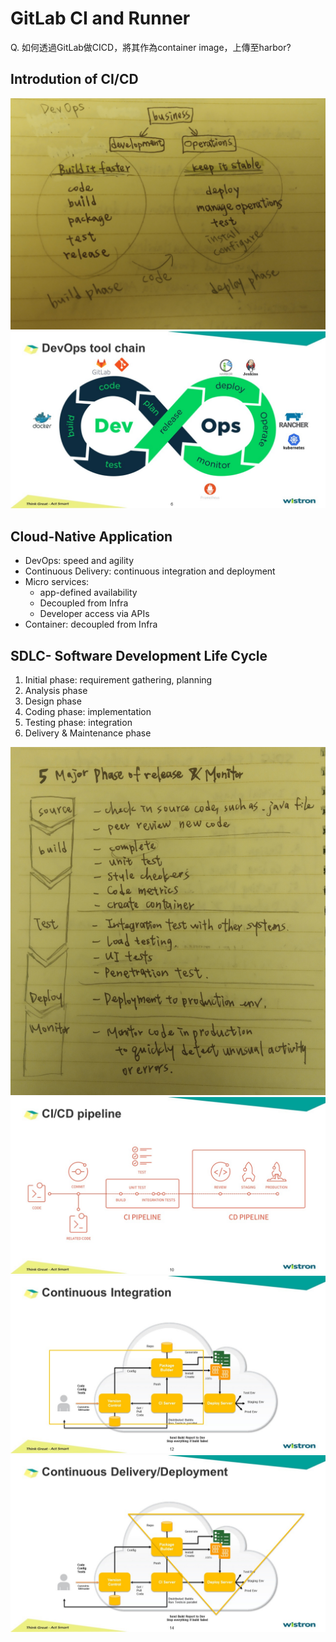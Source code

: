 # GitLab CI and Runner

Q. 如何透過GitLab做CICD，將其作為container image，上傳至harbor? 

## Introdution of CI/CD  

![alt text](image/gitlabCI01.png "Title Text")
![alt text](image/gitlabCI02.png "Title Text")

## Cloud-Native Application  

* DevOps: speed and agility  
* Continuous Delivery: continuous integration and deployment  
* Micro services:  
  * app-defined availability  
  * Decoupled from Infra  
  * Developer access via APIs  
* Container: decoupled from Infra  

## SDLC- Software Development Life Cycle  
1. Initial phase: requirement gathering, planning  
2. Analysis phase
3. Design phase  
4. Coding phase: implementation  
5. Testing phase: integration
6. Delivery & Maintenance phase  

![alt text](image/gitlabCI03.png "Title Text")
![alt text](image/gitlabCI04.png "Title Text")
![alt text](image/gitlabCI05.png "Title Text")
![alt text](image/gitlabCI06.png "Title Text")

